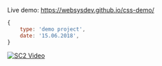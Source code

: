 Live demo: https://websysdev.github.io/css-demo/

```javascript
{
	type: 'demo project',
	date: '15.06.2018',
}
```

[![SC2 Video](https://websysdev.github.io/css-demo/demo.webp)](https://websysdev.github.io/css-demo/demo.mp4)